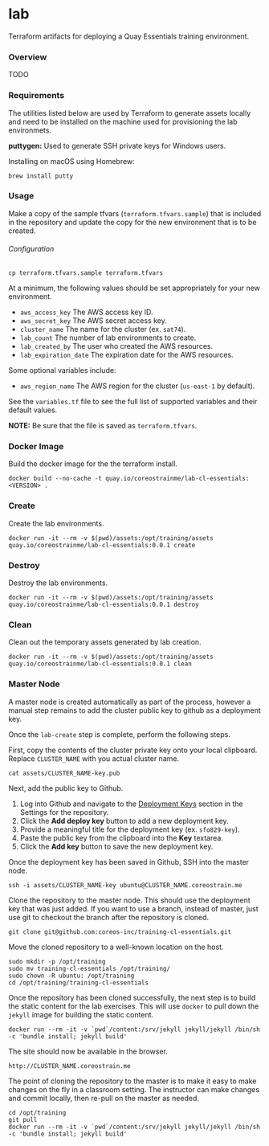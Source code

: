 # lab

Terraform artifacts for deploying a Quay Essentials training environment.

### Overview

TODO

### Requirements

The utilities listed below are used by Terraform to generate assets locally and need to be installed on the machine used for provisioning the lab environmets.

__puttygen:__ Used to generate SSH private keys for Windows users.

Installing on macOS using Homebrew:

```
brew install putty
```

### Usage

Make a copy of the sample tfvars (`terraform.tfvars.sample`) that is included in
the repository and update the copy for the new environment that is to be
created.

###### Configuration

```
cp terraform.tfvars.sample terraform.tfvars
```

At a minimum, the following values should be set appropriately for your new
environment.

  * `aws_access_key` The AWS access key ID.
  * `aws_secret_key` The AWS secret access key.
  * `cluster_name` The name for the cluster (ex. `sat74`).
  * `lab_count` The number of lab environments to create.
  * `lab_created_by` The user who created the AWS resources.
  * `lab_expiration_date` The expiration date for the AWS resources.

Some optional variables include:

  * `aws_region_name` The AWS region for the cluster (`us-east-1` by default).

See the `variables.tf` file to see the full list of supported variables
and their default values.

__NOTE:__ Be sure that the file is saved as `terraform.tfvars`.

### Docker Image

Build the docker image for the the terraform install.

```
docker build --no-cache -t quay.io/coreostrainme/lab-cl-essentials:<VERSION> .
```

### Create

Create the lab environments.

```
docker run -it --rm -v $(pwd)/assets:/opt/training/assets quay.io/coreostrainme/lab-cl-essentials:0.0.1 create
```

### Destroy

Destroy the lab environments.

```
docker run -it --rm -v $(pwd)/assets:/opt/training/assets quay.io/coreostrainme/lab-cl-essentials:0.0.1 destroy
```

### Clean

Clean out the temporary assets generated by lab creation.

```
docker run -it --rm -v $(pwd)/assets:/opt/training/assets quay.io/coreostrainme/lab-cl-essentials:0.0.1 clean
```

### Master Node

A master node is created automatically as part of the process, however a manual
step remains to add the cluster public key to github as a deployment key.

Once the `lab-create` step is complete, perform the following steps.

First, copy the contents of the cluster private key onto your local clipboard.
Replace `CLUSTER_NAME` with you actual cluster name.

```
cat assets/CLUSTER_NAME-key.pub
```

Next, add the public key to Github.

  1. Log into Github and navigate to the
[Deployment Keys](https://github.com/coreos-inc/training-cl-essentials/settings/keys)
section in the Settings for the repository.
  1. Click the __Add deploy key__ button to add a new deployment key.
  1. Provide a meaningful title for the deployment key (ex. `sfo829-key`).
  1. Paste the public key from the clipboard into the __Key__ textarea.
  1. Click the __Add key__ button to save the new deployment key.

Once the deployment key has been saved in Github, SSH into the master node.

```
ssh -i assets/CLUSTER_NAME-key ubuntu@CLUSTER_NAME.coreostrain.me
```

Clone the repository to the master node. This should use the deployment key that
was just added. If you want to use a branch, instead of master, just use git to
checkout the branch after the repository is cloned.

```
git clone git@github.com:coreos-inc/training-cl-essentials.git
```

Move the cloned repository to a well-known location on the host.

```
sudo mkdir -p /opt/training
sudo mv training-cl-essentials /opt/training/
sudo chown -R ubuntu: /opt/training
cd /opt/training/training-cl-essentials
```

Once the repository has been cloned successfully, the next step is to build the
static content for the lab exercises. This will use `docker` to pull down the
`jekyll` image for building the static content.

```
docker run --rm -it -v `pwd`/content:/srv/jekyll jekyll/jekyll /bin/sh -c 'bundle install; jekyll build'
```

The site should now be available in the browser.

```
http://CLUSTER_NAME.coreostrain.me
```

The point of cloning the repository to the master is to make it easy to make
changes on the fly in a classroom setting. The instructor can make changes and
commit locally, then re-pull on the master as needed.

```
cd /opt/training
git pull
docker run --rm -it -v `pwd`/content:/srv/jekyll jekyll/jekyll /bin/sh -c 'bundle install; jekyll build'
```
